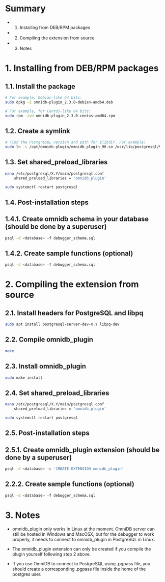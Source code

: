 # Summary

- 1. Installing from DEB/RPM packages
- 2. Compiling the extension from source
- 3. Notes

# 1. Installing from DEB/RPM packages

## 1.1. Install the package

```bash
# For example, Debian-like 64 bits:
sudo dpkg -i omnidb-plugin_2.3.0-debian-amd64.deb

# For example, for CentOS-like 64 bits:
sudo rpm -ivU omnidb-plugin_2.3.0-centos-amd64.rpm
```

## 1.2. Create a symlink

```bash
# Find the PostgreSQL version and path for $libdir. For example:
sudo ln -s /opt/omnidb-plugin/omnidb_plugin_96.so /usr/lib/postgresql/9.6/lib/omnidb_plugin.so
```

## 1.3. Set shared_preload_libraries

```bash
nano /etc/postgresql/X.Y/main/postgresql.conf
    shared_preload_libraries = 'omnidb_plugin'

sudo systemctl restart postgresql
```

## 1.4. Post-installation steps

## 1.4.1. Create omnidb schema in your database (should be done by a superuser)

```bash
psql -d <database> -f debugger_schema.sql
```

## 1.4.2. Create sample functions (optional)

```bash
psql -d <database> -f debugger_schema.sql
```

# 2. Compiling the extension from source

## 2.1. Install headers for PostgreSQL and libpq

```bash
sudo apt install postgresql-server-dev-X.Y libpq-dev
```

## 2.2. Compile omnidb_plugin

```bash
make
```

## 2.3. Install omnidb_plugin

```bash
sudo make install
```

## 2.4. Set shared_preload_libraries

```bash
nano /etc/postgresql/X.Y/main/postgresql.conf
    shared_preload_libraries = 'omnidb_plugin'

sudo systemctl restart postgresql
```

## 2.5. Post-installation steps

## 2.5.1. Create omnidb_plugin extension (should be done by a superuser)

```bash
psql -d <database> -c 'CREATE EXTENSION omnidb_plugin'
```

## 2.2.2. Create sample functions (optional)

```bash
psql -d <database> -f debugger_schema.sql
```

# 3. Notes

- omnidb_plugin only works in Linux at the moment. OmniDB server can still be
hosted in Windows and MacOSX, but for the debugger to work properly, it needs to
connect to omnidb_plugin in PostgreSQL in Linux.

- The omnidb_plugin extension can only be created if you compile the plugin
yourself following step 2 above.

- If you use OmniDB to connect to PostgreSQL using .pgpass file, you should
create a corresponding .pgpass file inside the home of the postgres user.
